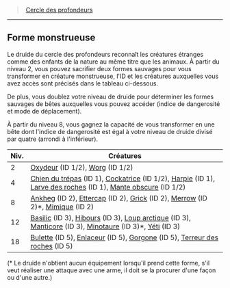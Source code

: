 ﻿> [Cercle des profondeurs](hd_druid_depths.md)

---

## Forme monstrueuse

Le druide du cercle des profondeurs reconnaît les créatures étranges comme des enfants de la nature au même titre que les animaux. À partir du niveau 2, vous pouvez sacrifier deux formes sauvages pour vous transformer en créature monstrueuse, l'ID et les créatures auxquelles vous avez accès sont précisés dans le tableau ci-dessous.

De plus, vous doublez votre niveau de druide pour déterminer les formes sauvages de bêtes auxquelles vous pouvez accéder (indice de dangerosité et mode de déplacement).

À partir du niveau 8, vous gagnez la capacité de vous transformer en une bête dont l'indice de dangerosité est égal à votre niveau de druide divisé par quatre (arrondi à l'inférieur).

|Niv.|Créatures|
|---|---|
|2|[Oxydeur](hd_monsters_oxydeur.md) (ID 1/2), [Worg](hd_monsters_worg.md) (ID 1/2)|
|4|[Chien du trépas](hd_monsters_chien_du_trepas.md) (ID 1), [Cockatrice](hd_monsters_cockatrice.md) (ID 1/2), [Harpie](hd_monsters_harpie.md) (ID 1), [Larve des roches](hd_monsters_larve_des_roches.md) (ID 1), [Mante obscure](hd_monsters_mante_obscure.md) (ID 1/2)|
|8|[Ankheg](hd_monsters_ankheg.md) (ID 2), [Ettercap](hd_monsters_ettercap.md) (ID 2), [Grick](hd_monsters_grick.md) (ID 2), [Merrow](hd_monsters_merrow.md) (ID 2)*, [Mimique](hd_monsters_mimique.md) (ID 2)|
|12|[Basilic](hd_monsters_basilic.md) (ID 3), [Hibours](hd_monsters_hibours.md) (ID 3), [Loup arctique](hd_monsters_loup_arctique.md) (ID 3), [Manticore](hd_monsters_manticore.md) (ID 3), [Minotaure](hd_monsters_minotaure.md) (ID 3)*, [Yéti](monsters_hd.md#yéti) (ID 3)|
|18|[Bulette](hd_monsters_bulette.md) (ID 5), [Enlaceur](hd_monsters_enlaceur.md) (ID 5), [Gorgone](hd_monsters_gorgone.md) (ID 5), [Terreur des roches](hd_monsters_terreur_des_roches.md) (ID 5)|

(* Le druide n'obtient aucun équipement lorsqu'il prend cette forme, s'il veut réaliser une attaque avec une arme, il doit se la procurer d'une façon ou d'une autre.)

